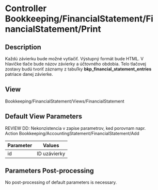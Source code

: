 # Controller Bookkeeping/FinancialStatement/FinancialStatement/Print

## Description

Každú závierku bude možné vytlačiť. Výstupný formát bude HTML. V hlavičke tlače bude názov závierky a účtovného obdobia. Telo tlačovej zostavy budú tvoriť záznamy z tabuľky **bkp_financial_statement_entries** patriace danej závierke.

## View

Bookkeeping/FinancialStatement/Views/FinancialStatement

## Default View Parameters

REVIEW DD: Nekonzistencia v zapise parametrov, ked porovnam napr. Action Bookkeeping/AccountingStatement/FinancialStatement/Add

| Parameter | Values       |
| --------- | ------------ |
| id        | ID uzávierky |

## Parameters Post-processing

No post-processing of default parameters is necessary.